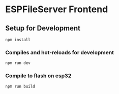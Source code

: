 # ESPFileServer Frontend

## Setup for Development
```
npm install
```

### Compiles and hot-reloads for development
```
npm run dev
```

### Compile to flash on esp32
```
npm run build
```